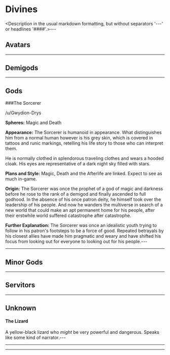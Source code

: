 # Divines

#### <Name of Entry>

<Description in the usual markdown formatting, but without separators '---' or headlines '####'.>---

## Avatars

---

## Demigods

---

## Gods

###The Sorcerer

/u/Gwydion-Drys

**Spheres:** Magic and Death

**Appearance:** The Sorcerer is humanoid in appearance. What distinguishes him from a normal human however is his grey skin, which is covered in tattoos and runic markings, retelling his life story to those who can interpret them.

He is normally clothed in splendorous traveling clothes and wears a hooded cloak. His eyes are representative of a dark night sky filled with stars.

**Plans and Style:** Magic, Death and the Afterlife are linked. Expect to see as much in-game.

**Origin:** The Sorcerer was once the prophet of a god of magic and darkness before he rose to the rank of a demigod and finally ascended to full godhood. In the absence of his once patron deity, he himself took over the leadership of his people. And now he wanders the multiverse in search of a new world that could make an apt permanent home for his people, after their erstwhile world suffered catastrophe after catastrophe.

**Further Explanation:** The Sorcerer was once an idealistic youth trying to follow in his patron's footsteps to be a force of good. Repeated betrayals by his closest allies have made him pragmatic and weary and have shifted his focus from looking out for everyone to looking out for his people.---

---

## Minor Gods

---

## Servitors

---

## Unknown

#### The Lizard

A yellow-black lizard who *might* be very powerful and dangerous. Speaks like some kind of narrator.---

---

---

